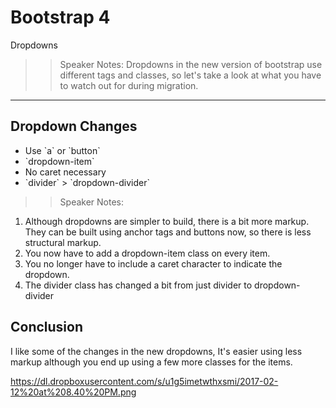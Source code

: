 <!-- .slide: data-state="title" -->
# Bootstrap 4
Dropdowns

>> Speaker Notes:
Dropdowns in the new version of bootstrap use different tags and classes, so let's take a look at what you have to watch out for during migration.

---

## Dropdown Changes

<ul>
	<li class="fragment">Use `a` or `button`</li>
	<li class="fragment">`dropdown-item`</li>
	<li class="fragment">No caret necessary</li>
	<li class="fragment">`divider` > `dropdown-divider`</li>
</ul>

>> Speaker Notes:
1.  Although dropdowns are simpler to build, there is a bit more markup. They can be built using anchor tags and buttons now, so there is less structural markup.
2. You now have to add a dropdown-item class on every item.
3. You no longer have to include a caret character to indicate the dropdown.
4. The divider class has changed a bit from just divider to dropdown-divider

## Conclusion
I like some of the changes in the new dropdowns, It's easier using less markup although you end up using a few more classes for the items.

https://dl.dropboxusercontent.com/s/u1g5imetwthxsmi/2017-02-12%20at%208.40%20PM.png